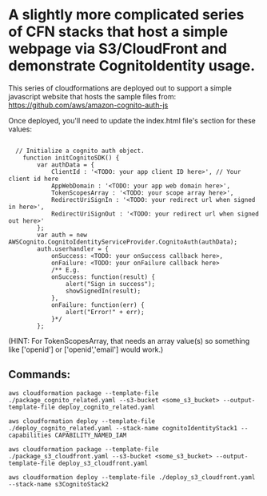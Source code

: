 # A slightly more complicated series of CFN stacks that host a simple webpage via S3/CloudFront and demonstrate CognitoIdentity usage.

This series of cloudformations are deployed out to support a simple javascript website that hosts the sample files from:
https://github.com/aws/amazon-cognito-auth-js

Once deployed, you'll need to update the index.html file's section for these values:

```

  // Initialize a cognito auth object.
	function initCognitoSDK() {
		var authData = {
			ClientId : '<TODO: your app client ID here>', // Your client id here
			AppWebDomain : '<TODO: your app web domain here>',
			TokenScopesArray : '<TODO: your scope array here>',
			RedirectUriSignIn : '<TODO: your redirect url when signed in here>',
			RedirectUriSignOut : '<TODO: your redirect url when signed out here>'
		};
		var auth = new AWSCognito.CognitoIdentityServiceProvider.CognitoAuth(authData);
		auth.userhandler = {
			onSuccess: <TODO: your onSuccess callback here>,
			onFailure: <TODO: your onFailure callback here>
			/** E.g.
			onSuccess: function(result) {
				alert("Sign in success");
				showSignedIn(result);
			},
			onFailure: function(err) {
				alert("Error!" + err);
			}*/
		};
```

(HINT: For TokenScopesArray, that needs an array value(s) so something like ['openid'] or ['openid','email'] would work.)


## Commands:

`aws cloudformation package --template-file ./package_cognito_related.yaml --s3-bucket <some_s3_bucket> --output-template-file deploy_cognito_related.yaml`

`aws cloudformation deploy --template-file ./deploy_cognito_related.yaml --stack-name cognitoIdentityStack1 --capabilities CAPABILITY_NAMED_IAM`


`aws cloudformation package --template-file ./package_s3_cloudfront.yaml --s3-bucket <some_s3_bucket> --output-template-file deploy_s3_cloudfront.yaml`

`aws cloudformation deploy --template-file ./deploy_s3_cloudfront.yaml --stack-name s3CognitoStack2`



